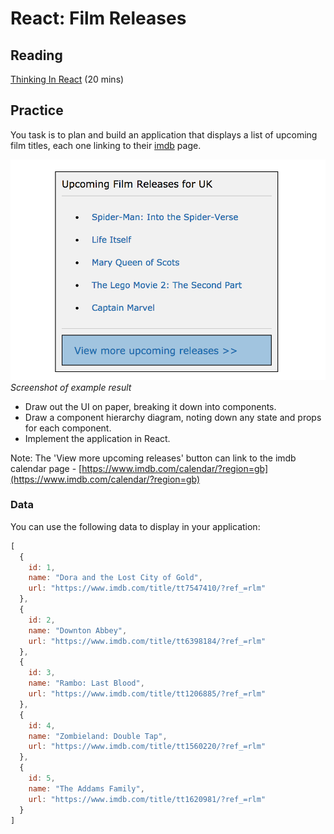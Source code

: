 # React: Film Releases

## Reading

[Thinking In React](https://reactjs.org/docs/thinking-in-react.html) (20 mins)

## Practice

You task is to plan and build an application that displays a list of upcoming film titles, each one linking to their [imdb](https://www.imdb.com/) page.

![Screenshot of example result](images/film-releases.png)
*Screenshot of example result*

- Draw out the UI on paper, breaking it down into components.
- Draw a component hierarchy diagram, noting down any state and props for each component.
- Implement the application in React.

Note: The 'View more upcoming releases' button can link to the imdb calendar page - [https://www.imdb.com/calendar/?region=gb](https://www.imdb.com/calendar/?region=gb)

### Data

You can use the following data to display in your application:

```js
[
  {
    id: 1,
    name: "Dora and the Lost City of Gold",
    url: "https://www.imdb.com/title/tt7547410/?ref_=rlm"
  },
  {
    id: 2,
    name: "Downton Abbey",
    url: "https://www.imdb.com/title/tt6398184/?ref_=rlm"
  },
  {
    id: 3,
    name: "Rambo: Last Blood",
    url: "https://www.imdb.com/title/tt1206885/?ref_=rlm"
  },
  {
    id: 4,
    name: "Zombieland: Double Tap", 
    url: "https://www.imdb.com/title/tt1560220/?ref_=rlm"
  },
  {
    id: 5,
    name: "The Addams Family",
    url: "https://www.imdb.com/title/tt1620981/?ref_=rlm"
  }
]
```
